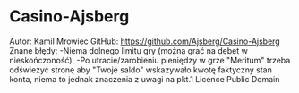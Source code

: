 # Casino-Ajsberg
Autor: Kamil Mrowiec GitHub: https://github.com/Ajsberg/Casino-Ajsberg
    Znane błędy:
    -Niema dolnego limitu gry (można grać na debet w nieskończoność),
    -Po utracie/zarobieniu pieniędzy w grze "Meritum" trzeba odświeżyć stronę aby "Twoje saldo" wskazywało kwotę faktyczny stan konta, niema to jednak znaczenia z uwagi na pkt.1
    Licence Public Domain